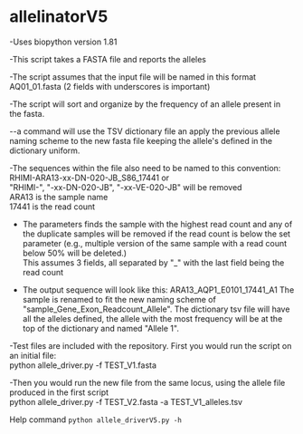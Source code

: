 # allelinatorV5
-Uses biopython version 1.81    
  
-This script takes a FASTA file and reports the alleles     
  
-The script assumes that the input file will be named in this format  
AQ01_01.fasta (2 fields with underscores is important)    
  
-The script will sort and organize by the frequency of an allele present in the fasta.  
  
--a command will use the TSV dictionary file an apply the previous allele naming scheme to the new fasta file keeping the allele's defined in the dictionary uniform. 
  
-The sequences within the file also need to be named to this convention:  
 RHIMI-ARA13-xx-DN-020-JB_S86_17441 or   
"RHIMI-", "-xx-DN-020-JB", "-xx-VE-020-JB" will be removed  
 ARA13 is the sample name  
 17441 is the read count    
  
- The parameters finds the sample with the highest read count and any of the duplicate samples will be removed if the read count is below the set parameter (e.g., multiple version of the same sample with a read count below 50% will be deleted.)  
This assumes 3 fields, all separated by "_" with the last field being the read count  

- The output sequence will look like this:
ARA13_AQP1_E0101_17441_A1
The sample is renamed to fit the new naming scheme of "sample_Gene_Exon_Readcount_Allele".
The dictionary tsv file will have all the alleles defined, the allele with the most frequency will be at the top of the dictionary and named "Allele 1". 
  
-Test files are included with the repository. First you would run the script on an initial file:  
python allele_driver.py -f TEST_V1.fasta  
  
-Then you would run the new file from the same locus, using the allele file produced in the first script  
python allele_driver.py -f TEST_V2.fasta -a TEST_V1_alleles.tsv  

      
Help command `python allele_driverV5.py -h`
